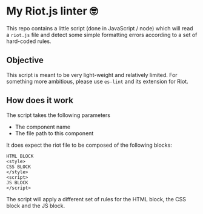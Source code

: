 # My Riot.js linter 🤓

This repo contains a little script (done in JavaScript / node) which will read a `riot.js` file and detect some simple formatting errors according to a set of hard-coded rules.

## Objective

This script is meant to be very light-weight and relatively limited.
For something more ambitious, please use `es-lint` and its extension for Riot.

## How does it work

The script takes the following parameters

- The component name
- The file path to this component

It does expect the riot file to be composed of the following blocks:

```
HTML BLOCK
<style>
CSS BLOCK
</style>
<script>
JS BLOCK
</script>
```

The script will apply a different set of rules for the HTML block, the CSS block and the JS block.
